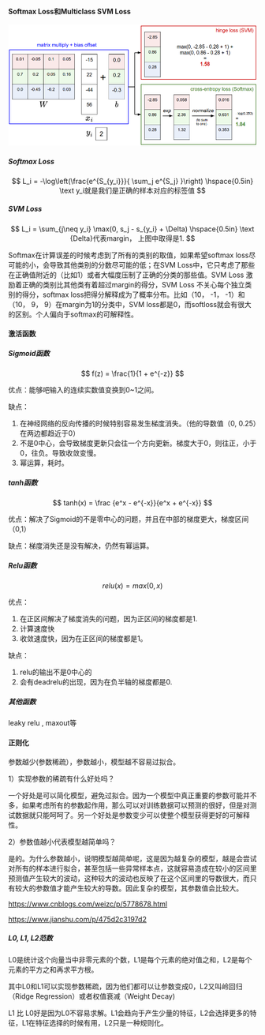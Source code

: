 #### Softmax Loss和Multiclass SVM Loss

![](./images/DeepLearning/svmvssoftmax.png)

##### Softmax Loss

$$
L_i = -\log\left(\frac{e^{S_{y_i}}}{ \sum_j e^{S_j} }\right) \hspace{0.5in} \text y_i就是我们是正确的样本对应的标签值
$$

##### SVM Loss

$$
L_i = \sum_{j\neq y_i} \max(0, s_j - s_{y_i} + \Delta)   \hspace{0.5in}  \text  {Delta}代表margin， 上图中取得是1.
$$

Softmax在计算误差的时候考虑到了所有的类别的取值，如果希望softmax loss尽可能的小，会导致其他类别的分数尽可能的低；在SVM Loss中，它只考虑了那些在正确值附近的（比如1）或者大幅度压制了正确的分类的那些值。SVM Loss 激励着正确的类别比其他类有着超过margin的得分，SVM Loss 不关心每个独立类别的得分，softmax loss把得分解释成为了概率分布。比如（10， -1， -1）和（10， 9， 9）在margin为1的分类中，SVM loss都是0，而softloss就会有很大的区别。个人偏向于softmax的可解释性。

#### 激活函数

##### Sigmoid函数

$$
f(z) = \frac{1}{1 + e^{-z}}
$$

优点：能够吧输入的连续实数值变换到0~1之间。

缺点：

1. 在神经网络的反向传播的时候特别容易发生梯度消失。（他的导数值（0, 0.25）在两边都趋近于0）
2. 不是0中心，会导致梯度更新只会往一个方向更新。梯度大于0，则往正，小于0，往负。导致收敛变慢。
3. 幂运算，耗时。

##### tanh函数

$$
tanh(x) = \frac {e^x - e^{-x}}{e^x + e^{-x}}
$$

优点：解决了Sigmoid的不是零中心的问题，并且在中部的梯度更大，梯度区间（0,1）

缺点：梯度消失还是没有解决，仍然有幂运算。

##### Relu函数

$$
relu(x) = max(0, x)
$$

优点：

1. 在正区间解决了梯度消失的问题，因为正区间的梯度都是1.
2. 计算速度快
3. 收敛速度快，因为在正区间的梯度都是1。

缺点：

1. relu的输出不是0中心的
2. 会有deadrelu的出现，因为在负半轴的梯度都是0.

##### 其他函数

leaky relu , maxout等

#### 正则化

参数越少(参数稀疏），参数越小，模型越不容易过拟合。

1）实现参数的稀疏有什么好处吗？

一个好处是可以简化模型，避免过拟合。因为一个模型中真正重要的参数可能并不多，如果考虑所有的参数起作用，那么可以对训练数据可以预测的很好，但是对测试数据就只能呵呵了。另一个好处是参数变少可以使整个模型获得更好的可解释性。

2）参数值越小代表模型越简单吗？

是的。为什么参数越小，说明模型越简单呢，这是因为越复杂的模型，越是会尝试对所有的样本进行拟合，甚至包括一些异常样本点，这就容易造成在较小的区间里预测值产生较大的波动，这种较大的波动也反映了在这个区间里的导数很大，而只有较大的参数值才能产生较大的导数。因此复杂的模型，其参数值会比较大。

https://www.cnblogs.com/weizc/p/5778678.html

https://www.jianshu.com/p/475d2c3197d2

##### L0, L1, L2范数

L0是统计这个向量当中非零元素的个数，L1是每个元素的绝对值之和，L2是每个元素的平方之和再求平方根。

其中L0和L1可以实现参数稀疏，因为他们都可以让参数变成0，L2又叫岭回归（Ridge Regression）或者权值衰减（Weight Decay)

L1 比 L0好是因为L0不容易求解。L1会趋向于产生少量的特征，L2会选择更多的特征，L1在特征选择的时候有用，L2只是一种规则化。